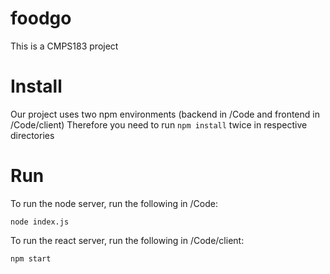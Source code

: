 # foodgo
This is a CMPS183 project

# Install
Our project uses two npm environments (backend in /Code and frontend in /Code/client)
Therefore you need to run `npm install` twice in respective directories

# Run
To run the node server, run the following in /Code:
```
node index.js
```

To run the react server, run the following in /Code/client:
```
npm start
```
